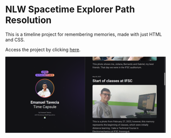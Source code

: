 # NLW Spacetime Explorer Path Resolution

This is a timeline project for remembering memories, made with just HTML and CSS.

Access the project by clicking [here](https://emanueltavecia.github.io/nlw-spacetime-explorer).

![NLW Spacetime Explorer screenshot](./.github/screenshot.png)
